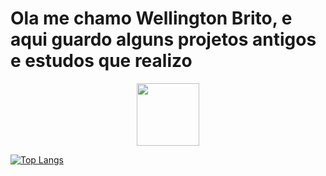 <h1>Ola me chamo Wellington Brito, e aqui guardo alguns projetos antigos e estudos que realizo</h1>

<div id="header" align="center">
  <img src="https://media.giphy.com/media/M9gbBd9nbDrOTu1Mqx/giphy.gif" width="100"/>
</div>


[![Top Langs](https://github-readme-stats.vercel.app/api/top-langs/?username=Wett-Brito&layout=compact&theme=vision-friendly-dark)](https://github.com/Wett-Brito)
<div id="mostUsedLanguages" align="center">
  
</div>
